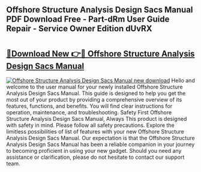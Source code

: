 ## Offshore Structure Analysis Design Sacs Manual PDF Download Free - Part-dRm User Guide Repair - Service Owner Edition dUvRX

# <h2><a href="http://bc47998.oget.top/?id=Offshore+Structure+Analysis+Design+Sacs+Manual">🔗Download New 👉🔴 Offshore Structure Analysis Design Sacs Manual</a></h2>

[![Offshore Structure Analysis Design Sacs Manual new download](https://i.imgur.com/5g1atiW.png)](http://bc47998.oget.top/?id=Offshore+Structure+Analysis+Design+Sacs+Manual)
Hello and welcome to the user manual for your newly installed Offshore Structure Analysis Design Sacs Manual. This guide is designed to help you get the most out of your product by providing a comprehensive overview of its features, functions, and benefits. You will find clear instructions for operation, maintenance, and troubleshooting. Safety First Offshore Structure Analysis Design Sacs Manual, Always This product is designed with safety in mind. Please follow all safety precautions. Explore the limitless possibilities of list of features with your new Offshore Structure Analysis Design Sacs Manual. Our expectation is that the Offshore Structure Analysis Design Sacs Manual has been a reliable companion in your journey to becoming proficient in using your new gadget. Should you need any assistance or clarification, please do not hesitate to contact our support team.
